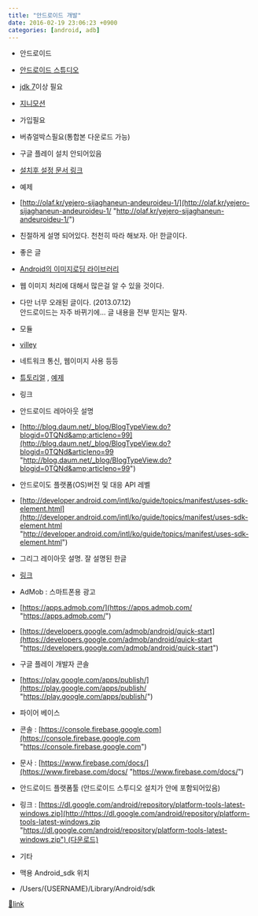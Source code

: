 ```yaml
---
title: "안드로이드 개발"
date: 2016-02-19 23:06:23 +0900
categories: [android, adb]
---
```


- 안드로이드
- [안드로이드 스튜디오](http://developer.android.com/sdk/installing/index.html?pkg=studio "안드로이드 스튜디오")
- [jdk 7](http://www.oracle.com/technetwork/java/javase/downloads/jdk7-downloads-1880260.html "jdk 7")이상 필요

- [지니모션](https://www.genymotion.com/plugins/ "지니모션")
- 가입필요
- 버츄얼박스필요(통합본 다운로드 가능)
- 구글 플레이 설치 안되어있음
- [설치후 설정 문서 링크](http://pastimelife.com/940 "설치후 설정 문서 링크")


- 예제
- [http://olaf.kr/yejero-sijaghaneun-andeuroideu-1/](http://olaf.kr/yejero-sijaghaneun-andeuroideu-1/ "http://olaf.kr/yejero-sijaghaneun-andeuroideu-1/")
- 친절하게 설명 되어있다. 천천히 따라 해보자. 아! 한글이다.


- 좋은 글
- [Android의 이미지로딩 라이브러리](http://d2.naver.com/helloworld/429368 "Android의 이미지로딩 라이브러리")
- 웹 이미지 처리에 대해서 많은걸 알 수 있을 것이다.  

- 다만 너무 오래된 글이다. (2013.07.12)   
안드로이드는 자주 바뀌기에... 글 내용을 전부 믿지는 말자.


- 모듈
- [villey](https://android.googlesource.com/platform/frameworks/volley "villey")
- 네트워크 통신, 웹이미지 사용 등등
- [튜토리얼](https://developer.android.com/training/volley/index.html "튜토리얼") , [예제](http://eteris.tistory.com/792 "예제")


- 링크
- 안드로이드 레아아웃 설명
- [http://blog.daum.net/_blog/BlogTypeView.do?blogid=0TQNd&amp;articleno=99](http://blog.daum.net/_blog/BlogTypeView.do?blogid=0TQNd&articleno=99 "http://blog.daum.net/_blog/BlogTypeView.do?blogid=0TQNd&amp;articleno=99")

- 안드로이도 플랫폼(OS)버전 및 대응 API 레벨
- [http://developer.android.com/intl/ko/guide/topics/manifest/uses-sdk-element.html](http://developer.android.com/intl/ko/guide/topics/manifest/uses-sdk-element.html "http://developer.android.com/intl/ko/guide/topics/manifest/uses-sdk-element.html")

- 그리그 레이아웃 설명. 잘 설명된 한글
- [링크](http://cafe369.daum.net/_c21_/bbs_search_read?grpid=1MWA2&fldid=aAfL&contentval=0002nzzzzzzzzzzzzzzzzzzzzzzzzz&nenc=&fenc=&q=CLIP&nil_profile=cafetop&nil_menu=sch_updw "링크")

- AdMob : 스마트폰용 광고
- [https://apps.admob.com/](https://apps.admob.com/ "https://apps.admob.com/")
- [https://developers.google.com/admob/android/quick-start](https://developers.google.com/admob/android/quick-start "https://developers.google.com/admob/android/quick-start")

- 구글 플레이 개발자 콘솔
- [https://play.google.com/apps/publish/](https://play.google.com/apps/publish/ "https://play.google.com/apps/publish/")

- 파이어 베이스
- 콘솔 : [https://console.firebase.google.com](https://console.firebase.google.com "https://console.firebase.google.com")
- 문사 : [https://www.firebase.com/docs/](https://www.firebase.com/docs/ "https://www.firebase.com/docs/")

- 안드로이드 플랫폼툴 (안드로이드 스투디오 설치가 안에 포함되어있음)
- 링크 : [https://dl.google.com/android/repository/platform-tools-latest-windows.zip](http://https://dl.google.com/android/repository/platform-tools-latest-windows.zip "https://dl.google.com/android/repository/platform-tools-latest-windows.zip") (다운로드)


- 기타
- 맥용 Android_sdk 위치
- /Users/{USERNAME}/Library/Android/sdk



  
  
  



[🔗link](http://www.mins01.com/mh/tech/read/984)